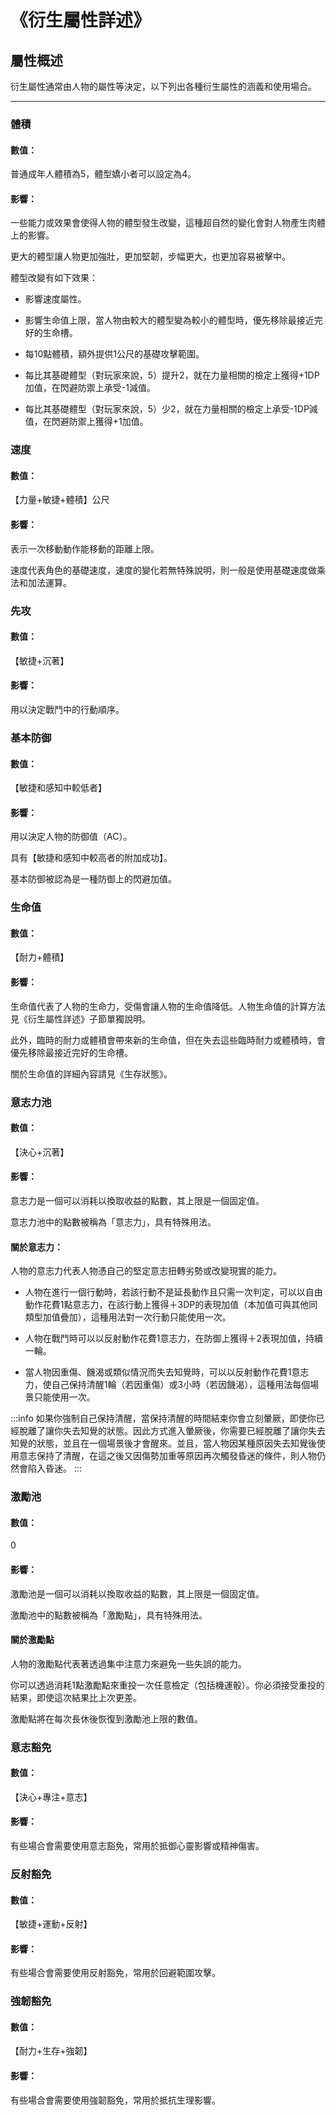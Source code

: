 # 《衍生屬性詳述》

## 屬性概述

衍生屬性通常由人物的屬性等決定，以下列出各種衍生屬性的涵義和使用場合。

---

### 體積

#### 數值：

普通成年人體積為5，體型嬌小者可以設定為4。

#### 影響：

一些能力或效果會使得人物的體型發生改變，這種超自然的變化會對人物產生肉體上的影響。

更大的體型讓人物更加強壯，更加堅韌，步幅更大，也更加容易被擊中。

體型改變有如下效果：

* 影響速度屬性。

* 影響生命值上限，當人物由較大的體型變為較小的體型時，優先移除最接近完好的生命槽。

* 每10點體積，額外提供1公尺的基礎攻擊範圍。

* 每比其基礎體型（對玩家來說，5）提升2，就在力量相關的檢定上獲得+1DP加值，在閃避防禦上承受-1減值。

* 每比其基礎體型（對玩家來說，5）少2，就在力量相關的檢定上承受-1DP減值，在閃避防禦上獲得+1加值。

### 速度

#### 數值：

【力量+敏捷+體積】公尺

#### 影響：

表示一次移動動作能移動的距離上限。

速度代表角色的基礎速度，速度的變化若無特殊說明，則一般是使用基礎速度做乘法和加法運算。

### 先攻

#### 數值：

【敏捷+沉著】

#### 影響：

用以決定戰鬥中的行動順序。

### 基本防御

#### 數值：

【敏捷和感知中較低者】 

#### 影響：

用以決定人物的防御值（AC）。

具有【敏捷和感知中較高者的附加成功】。

基本防御被認為是一種防御上的閃避加值。

### 生命值 

#### 數值：

【耐力+體積】

#### 影響：

生命值代表了人物的生命力，受傷會讓人物的生命值降低。人物生命值的計算方法見《衍生屬性詳述》子節單獨說明。

此外，臨時的耐力或體積會帶來新的生命值，但在失去這些臨時耐力或體積時，會優先移除最接近完好的生命槽。

關於生命值的詳細內容請見《生存狀態》。

### 意志力池 

#### 數值：

【決心+沉著】

#### 影響：

意志力是一個可以消耗以換取收益的點數，其上限是一個固定值。

意志力池中的點數被稱為「意志力」，具有特殊用法。

#### 關於意志力：

人物的意志力代表人物憑自己的堅定意志扭轉劣勢或改變現實的能力。

* 人物在進行一個行動時，若該行動不是延長動作且只需一次判定，可以以自由動作花費1點意志力，在該行動上獲得＋3DP的表現加值（本加值可與其他同類型加值疊加），這種用法對一次行動只能使用一次。

* 人物在戰鬥時可以以反射動作花費1意志力，在防御上獲得＋2表現加值，持續一輪。

* 當人物因重傷、饑渴或類似情況而失去知覺時，可以以反射動作花費1意志力，使自己保持清醒1輪（若因重傷）或3小時（若因饑渴），這種用法每個場景只能使用一次。

:::info
如果你強制自己保持清醒，當保持清醒的時間結束你會立刻暈厥，即使你已經脫離了讓你失去知覺的狀態。因此方式進入暈厥後，你需要已經脫離了讓你失去知覺的狀態，並且在一個場景後才會醒來。並且，當人物因某種原因失去知覺後使用意志保持了清醒，在這之後又因傷勢加重等原因再次觸發昏迷的條件，則人物仍然會陷入昏迷。
:::

### 激勵池

#### 數值：

0

#### 影響：

激勵池是一個可以消耗以換取收益的點數，其上限是一個固定值。

激勵池中的點數被稱為「激勵點」，具有特殊用法。

#### 關於激勵點

人物的激勵點代表著透過集中注意力來避免一些失誤的能力。

你可以透過消耗1點激勵點來重投一次任意檢定（包括機運骰）。你必須接受重投的結果，即使這次結果比上次更差。

激勵點將在每次長休後恢復到激勵池上限的數值。

### 意志豁免

#### 數值：

【決心+專注+意志】

#### 影響：

有些場合會需要使用意志豁免，常用於抵御心靈影響或精神傷害。

### 反射豁免

#### 數值：

【敏捷+運動+反射】

#### 影響：

有些場合會需要使用反射豁免，常用於回避範圍攻擊。

### 強韌豁免

#### 數值：

【耐力+生存+強韌】

#### 影響：

有些場合會需要使用強韌豁免，常用於抵抗生理影響。